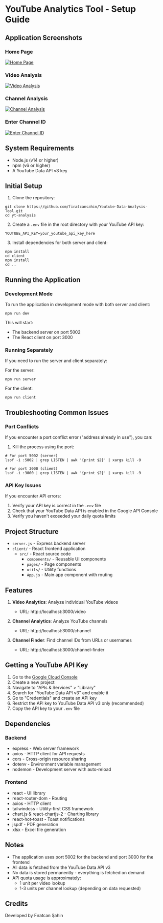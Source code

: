 # YouTube Analytics Tool - Setup Guide

## Application Screenshots

### Home Page
[![Home Page](screenshots/home.png)](screenshots/home.png)

### Video Analysis
[![Video Analysis](screenshots/video-analysis.png)](screenshots/video-analysis.png)

### Channel Analysis
[![Channel Analysis](screenshots/channel-analysis.png)](screenshots/channel-analysis.png)

### Enter Channel ID
[![Enter Channel ID](screenshots/channel_id.png)](screenshots/channel_id.png)


## System Requirements
- Node.js (v14 or higher)
- npm (v6 or higher)
- A YouTube Data API v3 key

## Initial Setup

1. Clone the repository:
```
git clone https://github.com/firatcansahin/Youtube-Data-Analysis-Tool.git
cd yt-analysis
```

2. Create a `.env` file in the root directory with your YouTube API key:
```
YOUTUBE_API_KEY=your_youtube_api_key_here
```

3. Install dependencies for both server and client:
```
npm install
cd client
npm install
cd ..
```

## Running the Application

### Development Mode
To run the application in development mode with both server and client:
```
npm run dev
```

This will start:
- The backend server on port 5002
- The React client on port 3000

### Running Separately
If you need to run the server and client separately:

For the server:
```
npm run server
```

For the client:
```
npm run client
```

## Troubleshooting Common Issues

### Port Conflicts
If you encounter a port conflict error ("address already in use"), you can:

1. Kill the process using the port:
```
# For port 5002 (server)
lsof -i :5002 | grep LISTEN | awk '{print $2}' | xargs kill -9

# For port 3000 (client)
lsof -i :3000 | grep LISTEN | awk '{print $2}' | xargs kill -9
```

### API Key Issues
If you encounter API errors:
1. Verify your API key is correct in the `.env` file
2. Check that your YouTube Data API is enabled in the Google API Console
3. Verify you haven't exceeded your daily quota limits

## Project Structure

- `server.js` - Express backend server
- `client/` - React frontend application
  - `src/` - React source code
    - `components/` - Reusable UI components
    - `pages/` - Page components
    - `utils/` - Utility functions
    - `App.js` - Main app component with routing

## Features

1. **Video Analytics**: Analyze individual YouTube videos
   - URL: http://localhost:3000/video

2. **Channel Analytics**: Analyze YouTube channels
   - URL: http://localhost:3000/channel

3. **Channel Finder**: Find channel IDs from URLs or usernames
   - URL: http://localhost:3000/channel-finder

## Getting a YouTube API Key

1. Go to the [Google Cloud Console](https://console.cloud.google.com/)
2. Create a new project
3. Navigate to "APIs & Services" > "Library"
4. Search for "YouTube Data API v3" and enable it
5. Go to "Credentials" and create an API key
6. Restrict the API key to YouTube Data API v3 only (recommended)
7. Copy the API key to your `.env` file

## Dependencies

### Backend
- express - Web server framework
- axios - HTTP client for API requests
- cors - Cross-origin resource sharing
- dotenv - Environment variable management
- nodemon - Development server with auto-reload

### Frontend
- react - UI library
- react-router-dom - Routing
- axios - HTTP client
- tailwindcss - Utility-first CSS framework
- chart.js & react-chartjs-2 - Charting library
- react-hot-toast - Toast notifications
- jspdf - PDF generation
- xlsx - Excel file generation

## Notes
- The application uses port 5002 for the backend and port 3000 for the frontend
- All data is fetched from the YouTube Data API v3
- No data is stored permanently - everything is fetched on demand
- API quota usage is approximately:
  - 1 unit per video lookup
  - 1-3 units per channel lookup (depending on data requested)

## Credits
Developed by Fıratcan Şahin 
